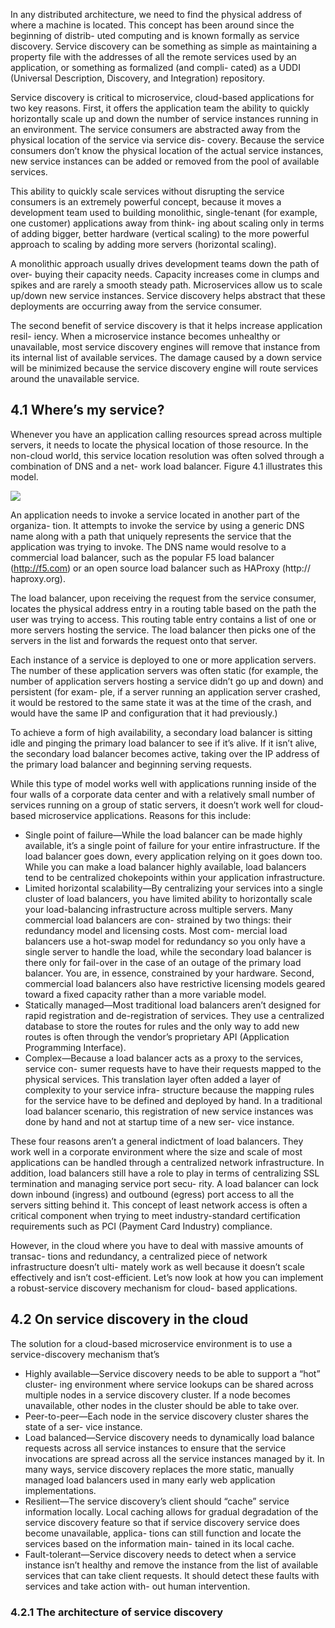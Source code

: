 In any distributed architecture, we need to find the physical address of where a machine is located. This concept has been around since the beginning of distrib- uted computing and is known formally as service discovery. Service discovery can be something as simple as maintaining a property file with the addresses of all the remote services used by an application, or something as formalized (and compli- cated) as a UDDI (Universal Description, Discovery, and Integration) repository.

Service discovery is critical to microservice, cloud-based applications for two key reasons. First, it offers the application team the ability to quickly horizontally scale up and down the number of service instances running in an environment. The service consumers are abstracted away from the physical location of the service via service dis- covery. Because the service consumers don’t know the physical location of the actual service instances, new service instances can be added or removed from the pool of available services.

This ability to quickly scale services without disrupting the service consumers is an extremely powerful concept, because it moves a development team used to building monolithic, single-tenant (for example, one customer) applications away from think- ing about scaling only in terms of adding bigger, better hardware (vertical scaling) to the more powerful approach to scaling by adding more servers (horizontal scaling).

A monolithic approach usually drives development teams down the path of over- buying their capacity needs. Capacity increases come in clumps and spikes and are rarely a smooth steady path. Microservices allow us to scale up/down new service instances. Service discovery helps abstract that these deployments are occurring away from the service consumer.

The second benefit of service discovery is that it helps increase application resil- iency. When a microservice instance becomes unhealthy or unavailable, most service discovery engines will remove that instance from its internal list of available services. The damage caused by a down service will be minimized because the service discovery engine will route services around the unavailable service.

## 4.1 Where’s my service?

Whenever you have an application calling resources spread across multiple servers, it needs to locate the physical location of those resource. In the non-cloud world, this service location resolution was often solved through a combination of DNS and a net- work load balancer. Figure 4.1 illustrates this model.

<img src="https://github.com/Lelouch-Lamperouge-Code-Geass/TechnicalKnowledge/blob/master/ProgrammingLanguage/Java/Spring%20Microservices%20in%20Action/Photos/Figure%204.1.png">

An application needs to invoke a service located in another part of the organiza- tion. It attempts to invoke the service by using a generic DNS name along with a path that uniquely represents the service that the application was trying to invoke. The DNS name would resolve to a commercial load balancer, such as the popular F5 load balancer (http://f5.com) or an open source load balancer such as HAProxy (http:// haproxy.org).

The load balancer, upon receiving the request from the service consumer, locates the physical address entry in a routing table based on the path the user was trying to access. This routing table entry contains a list of one or more servers hosting the service. The load balancer then picks one of the servers in the list and forwards the request onto that server.

Each instance of a service is deployed to one or more application servers. The number of these application servers was often static (for example, the number of application servers hosting a service didn’t go up and down) and persistent (for exam- ple, if a server running an application server crashed, it would be restored to the same state it was at the time of the crash, and would have the same IP and configuration that it had previously.)

To achieve a form of high availability, a secondary load balancer is sitting idle and pinging the primary load balancer to see if it’s alive. If it isn’t alive, the secondary load balancer becomes active, taking over the IP address of the primary load balancer and beginning serving requests.

While this type of model works well with applications running inside of the four walls of a corporate data center and with a relatively small number of services running on a group of static servers, it doesn’t work well for cloud-based microservice applications. Reasons for this include:

* Single point of failure—While the load balancer can be made highly available, it’s a single point of failure for your entire infrastructure. If the load balancer goes down, every application relying on it goes down too. While you can make a load balancer highly available, load balancers tend to be centralized chokepoints within your application infrastructure.  
* Limited horizontal scalability—By centralizing your services into a single cluster of load balancers, you have limited ability to horizontally scale your load-balancing infrastructure across multiple servers. Many commercial load balancers are con- strained by two things: their redundancy model and licensing costs. Most com- mercial load balancers use a hot-swap model for redundancy so you only have a single server to handle the load, while the secondary load balancer is there only for fail-over in the case of an outage of the primary load balancer. You are, in essence, constrained by your hardware. Second, commercial load balancers also have restrictive licensing models geared toward a fixed capacity rather than a more variable model.  
* Statically managed—Most traditional load balancers aren’t designed for rapid registration and de-registration of services. They use a centralized database to store the routes for rules and the only way to add new routes is often through the vendor’s proprietary API (Application Programming Interface).  
* Complex—Because a load balancer acts as a proxy to the services, service con- sumer requests have to have their requests mapped to the physical services. This translation layer often added a layer of complexity to your service infra- structure because the mapping rules for the service have to be defined and deployed by hand. In a traditional load balancer scenario, this registration of new service instances was done by hand and not at startup time of a new ser- vice instance.  

These four reasons aren’t a general indictment of load balancers. They work well in a corporate environment where the size and scale of most applications can be handled through a centralized network infrastructure. In addition, load balancers still have a role to play in terms of centralizing SSL termination and managing service port secu- rity. A load balancer can lock down inbound (ingress) and outbound (egress) port access to all the servers sitting behind it. This concept of least network access is often a critical component when trying to meet industry-standard certification requirements such as PCI (Payment Card Industry) compliance.

However, in the cloud where you have to deal with massive amounts of transac- tions and redundancy, a centralized piece of network infrastructure doesn’t ulti- mately work as well because it doesn’t scale effectively and isn’t cost-efficient. Let’s now look at how you can implement a robust-service discovery mechanism for cloud- based applications.

## 4.2 On service discovery in the cloud

The solution for a cloud-based microservice environment is to use a service-discovery mechanism that’s

* Highly available—Service discovery needs to be able to support a “hot” cluster- ing environment where service lookups can be shared across multiple nodes in a service discovery cluster. If a node becomes unavailable, other nodes in the cluster should be able to take over.  
* Peer-to-peer—Each node in the service discovery cluster shares the state of a ser- vice instance.  
* Load balanced—Service discovery needs to dynamically load balance requests across all service instances to ensure that the service invocations are spread across all the service instances managed by it. In many ways, service discovery replaces the more static, manually managed load balancers used in many early web application implementations.  
* Resilient—The service discovery’s client should “cache” service information locally. Local caching allows for gradual degradation of the service discovery feature so that if service discovery service does become unavailable, applica- tions can still function and locate the services based on the information main- tained in its local cache.  
* Fault-tolerant—Service discovery needs to detect when a service instance isn’t healthy and remove the instance from the list of available services that can take client requests. It should detect these faults with services and take action with- out human intervention.  

### 4.2.1 The architecture of service discovery

